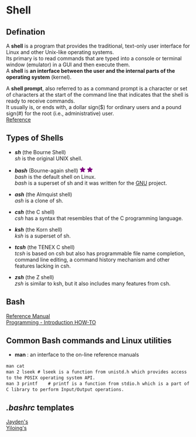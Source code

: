 # Shell 

## Defination
A **shell** is a program that provides the traditional, text-only user interface for Linux and other Unix-like operating systems.  
Its primary is to read commands that are typed into a console or terminal window (emulator) in a GUI and then execute them.  
A **shell** is **an interface between the user and the internal parts of the operating system** (kernel). 
  
A **shell prompt**, also referred to as a command prompt is a character or set of characters at the start of the command line that indicates that the shell is ready to receive commands.  
It usually is, or ends with, a dollar sign($) for ordinary users and a pound sign(#) for the root (i.e., administrative) user.  
[Reference](http://www.linfo.org/shell.html)  

## Types of Shells
* **_sh_** (the Bourne Shell)  
_sh_ is the original UNIX shell.  

* **_bash_** (Bourne-again shell)  ![](./star.png "important!") ![](./star.png "important!")  
_bash_ is the default shell on Linux.  
_bash_ is a superset of sh and it was written for the [GNU](https://www.gnu.org/home.en.html) project.  

* **_ash_** (the Almquist shell)  
_ash_ is a clone of sh.  

* **_csh_** (the C shell)  
_csh_ has a syntax that resembles that of the C programming language.  

* **_ksh_** (the Korn shell)  
_ksh_ is a superset of sh.  

* **_tcsh_** (the TENEX C shell)  
_tcsh_ is based on csh but also has programmable file name completion, command line editing, a command history mechanism and other features lacking in csh.  

* **_zsh_** (the Z shell)  
_zsh_ is similar to ksh, but it also includes many features from csh.  

## Bash
[Reference Manual](https://tiswww.case.edu/php/chet/bash/bashref.html#Shell-Syntax)  
[Programming - Introduction HOW-TO](http://tldp.org/HOWTO/Bash-Prog-Intro-HOWTO.html)  

## Common Bash commands and Linux utilities
* **man** : an interface to the on-line reference manuals
```
man cat  
man 2 lseek	# lseek is a function from unistd.h which provides access to the POSIX operating system API.  
man 3 printf	# printf is a function from stdio.h which is a part of C library to perform Input/Output operations.  
```

## _.bashrc_ templates
[Jayden's]()  
[Yiloing's]()  

